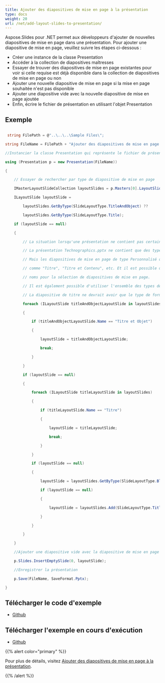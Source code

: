 ```yaml
---
title: Ajouter des diapositives de mise en page à la présentation
type: docs
weight: 20
url: /net/add-layout-slides-to-presentation/
---
```


Aspose.Slides pour .NET permet aux développeurs d'ajouter de nouvelles diapositives de mise en page dans une présentation. Pour ajouter une diapositive de mise en page, veuillez suivre les étapes ci-dessous :

- Créer une instance de la classe Presentation
- Accéder à la collection de diapositives maîtresses
- Essayer de trouver des diapositives de mise en page existantes pour voir si celle requise est déjà disponible dans la collection de diapositives de mise en page ou non
- Ajouter une nouvelle diapositive de mise en page si la mise en page souhaitée n'est pas disponible
- Ajouter une diapositive vide avec la nouvelle diapositive de mise en page ajoutée
- Enfin, écrire le fichier de présentation en utilisant l'objet Presentation
## **Exemple**
``` csharp

 string FilePath = @"..\..\..\Sample Files\";

string FileName = FilePath + "Ajouter des diapositives de mise en page.pptx";

//Instancier la classe Presentation qui représente le fichier de présentation

using (Presentation p = new Presentation(FileName))

{

    // Essayer de rechercher par type de diapositive de mise en page

    IMasterLayoutSlideCollection layoutSlides = p.Masters[0].LayoutSlides;

    ILayoutSlide layoutSlide =

        layoutSlides.GetByType(SlideLayoutType.TitleAndObject) ??

        layoutSlides.GetByType(SlideLayoutType.Title);

    if (layoutSlide == null)

    {

        // La situation lorsqu'une présentation ne contient pas certains types de diapositives de mise en page.

        // La présentation Technographics.pptx ne contient que des types de mises en page Vides et Personnalisées.

        // Mais les diapositives de mise en page de type Personnalisé ont des noms de diapositives différents,

        // comme "Titre", "Titre et Contenu", etc. Et il est possible d'utiliser ces

        // noms pour la sélection de diapositives de mise en page.

        // Il est également possible d'utiliser l'ensemble des types de formes de remplacement. Par exemple,

        // La diapositive de titre ne devrait avoir que le type de forme de remplacement Titre, etc.

        foreach (ILayoutSlide titleAndObjectLayoutSlide in layoutSlides)

        {

            if (titleAndObjectLayoutSlide.Name == "Titre et Objet")

            {

                layoutSlide = titleAndObjectLayoutSlide;

                break;

            }

        }

        if (layoutSlide == null)

        {

            foreach (ILayoutSlide titleLayoutSlide in layoutSlides)

            {

                if (titleLayoutSlide.Name == "Titre")

                {

                    layoutSlide = titleLayoutSlide;

                    break;

                }

            }

            if (layoutSlide == null)

            {

                layoutSlide = layoutSlides.GetByType(SlideLayoutType.Blank);

                if (layoutSlide == null)

                {

                    layoutSlide = layoutSlides.Add(SlideLayoutType.TitleAndObject, "Titre et Objet");

                }

            }

        }

    }

    //Ajouter une diapositive vide avec la diapositive de mise en page ajoutée 

    p.Slides.InsertEmptySlide(0, layoutSlide);

    //Enregistrer la présentation    

    p.Save(FileName, SaveFormat.Pptx);

}

``` 
## **Télécharger le code d'exemple**
- [Github](https://github.com/aspose-slides/Aspose.Slides-for-.NET/releases/tag/MissingFeaturesAsposeSlidesForOpenXMLv1.1)
## **Télécharger l'exemple en cours d'exécution**
- [Github](https://github.com/aspose-slides/Aspose.Slides-for-.NET/tree/master/Plugins/OpenXML/Missing%20Features/Adding%20Layout%20Slides)

{{% alert color="primary" %}} 

Pour plus de détails, visitez [Ajouter des diapositives de mise en page à la présentation](/slides/net/adding-and-editing-slides/#working-with-slide-size-and-layout).

{{% /alert %}}